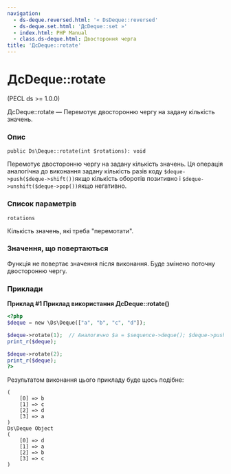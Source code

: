 ```yaml
---
navigation:
  - ds-deque.reversed.html: '« DsDeque::reversed'
  - ds-deque.set.html: 'ДсDeque::set »'
  - index.html: PHP Manual
  - class.ds-deque.html: Двостороння черга
title: 'ДсDeque::rotate'
---
```

# ДсDeque::rotate

(PECL ds >= 1.0.0)

ДсDeque::rotate — Перемотує двосторонню чергу на задану кількість значень.

### Опис

```methodsynopsis
public Ds\Deque::rotate(int $rotations): void
```

Перемотує двосторонню чергу на задану кількість значень. Ця операція аналогічна до виконання задану кількість разів коду `$deque->push($deque->shift())`якщо кількість оборотів позитивно і `$deque->unshift($deque->pop())`якщо негативно.

### Список параметрів

`rotations`

Кількість значень, які треба "перемотати".

### Значення, що повертаються

Функція не повертає значення після виконання. Буде змінено поточну двосторонню чергу.

### Приклади

**Приклад #1 Приклад використання **ДсDeque::rotate()****

```php
<?php
$deque = new \Ds\Deque(["a", "b", "c", "d"]);

$deque->rotate(1);  // Аналогично $a = $sequence->deque(); $deque->push($a);
print_r($deque);

$deque->rotate(2);
print_r($deque);
?>
```

Результатом виконання цього прикладу буде щось подібне:

```
(
    [0] => b
    [1] => c
    [2] => d
    [3] => a
)
Ds\Deque Object
(
    [0] => d
    [1] => a
    [2] => b
    [3] => c
)
```
